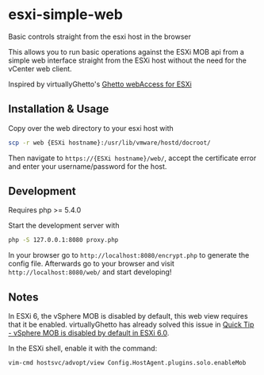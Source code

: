 esxi-simple-web
===============

Basic controls straight from the esxi host in the browser

This allows you to run basic operations against the ESXi MOB api from a simple
web interface straight from the ESXi host without the need for the vCenter web client.

Inspired by virtuallyGhetto's [Ghetto webAccess for ESXi](http://www.virtuallyghetto.com/2011/12/ghetto-webaccess-for-esxi.html)

## Installation & Usage

Copy over the web directory to your esxi host with

```bash
scp -r web {ESXi hostname}:/usr/lib/vmware/hostd/docroot/
```

Then navigate to `https://{ESXi hostname}/web/`, accept the certificate error and
enter your username/password for the host.

## Development

Requires php >= 5.4.0

Start the development server with

```bash
php -S 127.0.0.1:8080 proxy.php
```

In your browser go to `http://localhost:8080/encrypt.php` to generate the config file.
Afterwards go to your browser and visit `http://localhost:8080/web/` and start developing!

## Notes

In ESXi 6, the vSphere MOB is disabled by default, this web view requires that it be enabled. virtuallyGhetto
has already solved this issue in [Quick Tip - vSphere MOB is disabled by default in ESXi 6.0](http://www.virtuallyghetto.com/2015/02/quick-tip-vsphere-mob-is-disabled-by-default-in-esxi-6-0.html).

In the ESXi shell, enable it with the command:
```bash
vim-cmd hostsvc/advopt/view Config.HostAgent.plugins.solo.enableMob
```
